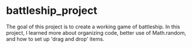 # battleship_project
The goal of this project is to create a working game of battleship. In this project, I learned more about organizing code, better use of Math.random, and how to set up 'drag and drop' items. 